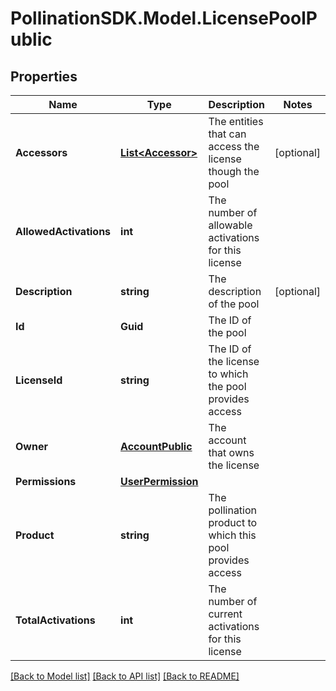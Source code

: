 
# PollinationSDK.Model.LicensePoolPublic

## Properties

Name | Type | Description | Notes
------------ | ------------- | ------------- | -------------
**Accessors** | [**List&lt;Accessor&gt;**](Accessor.md) | The entities that can access the license though the pool | [optional] 
**AllowedActivations** | **int** | The number of allowable activations for this license | 
**Description** | **string** | The description of the pool | [optional] 
**Id** | **Guid** | The ID of the pool | 
**LicenseId** | **string** | The ID of the license to which the pool provides access | 
**Owner** | [**AccountPublic**](AccountPublic.md) | The account that owns the license | 
**Permissions** | [**UserPermission**](UserPermission.md) |  | 
**Product** | **string** | The pollination product to which this pool provides access | 
**TotalActivations** | **int** | The number of current activations for this license | 

[[Back to Model list]](../README.md#documentation-for-models)
[[Back to API list]](../README.md#documentation-for-api-endpoints)
[[Back to README]](../README.md)

